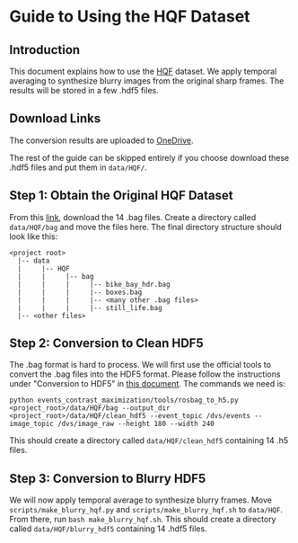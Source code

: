# Guide to Using the HQF Dataset

## Introduction
This document explains how to use the [HQF](https://timostoff.github.io/20ecnn) dataset. We apply temporal averaging to synthesize blurry images from the original sharp frames. The results will be stored in a few .hdf5 files.

## Download Links
The conversion results are uploaded to [OneDrive](https://utexas-my.sharepoint.com/:f:/g/personal/song_austin_utexas_edu/EoCLD6adxtFOvT-4hoNU5NIBAvvYsPXPZtYzLr4C1BxI8Q?e=MbfEnt).

The rest of the guide can be skipped entirely if you choose download these .hdf5 files and put them in `data/HQF/`.

## Step 1: Obtain the Original HQF Dataset
From this [link](https://drive.google.com/drive/folders/18Xdr6pxJX0ZXTrXW9tK0hC3ZpmKDIt6_), download the 14 .bag files. Create a directory called `data/HQF/bag` and move the files here. The final directory structure should look like this:
```
<project root>
  |-- data
  |     |-- HQF
  |     |     |-- bag
  |     |     |     |-- bike_bay_hdr.bag
  |     |     |     |-- boxes.bag
  |     |     |     |-- <many other .bag files>
  |     |     |     |-- still_life.bag
  |-- <other files>
```

## Step 2: Conversion to Clean HDF5
The .bag format is hard to process. We will first use the official tools to convert the .bag files into the HDF5 format. Please follow the instructions under "Conversion to HDF5" in [this document](https://github.com/TimoStoff/event_cnn_minimal). The commands we need is:
```
python events_contrast_maximization/tools/rosbag_to_h5.py <project_root>/data/HQF/bag --output_dir <project_root>/data/HQF/clean_hdf5 --event_topic /dvs/events --image_topic /dvs/image_raw --height 180 --width 240
```
This should create a directory called `data/HQF/clean_hdf5` containing 14 .h5 files.

## Step 3: Conversion to Blurry HDF5
We will now apply temporal average to synthesize blurry frames. Move `scripts/make_blurry_hqf.py` and `scripts/make_blurry_hqf.sh` to `data/HQF`. From there, run `bash make_blurry_hqf.sh`. This should create a directory called `data/HQF/blurry_hdf5` containing 14 .hdf5 files.
